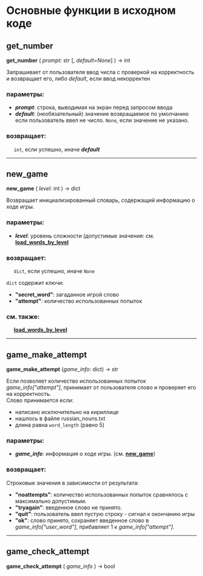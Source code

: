 # Основные функции в исходном коде

## __get_number__
__get_number__ ( _prompt_: str [, _default=None_] ) -> int

Запрашивает от пользователя ввод числа с проверкой на корректность и возвращает его, либо _default_, если ввод некорректен

### параметры:

- ___prompt___:  строка, выводимая на экран перед запросом ввода
- ___default___:  (необязательный) значение возвращаемое по умолчанию если пользователь ввел не число. `None`, если значение не указано.


### возвращает:

&nbsp;&nbsp;&nbsp;&nbsp;
`int`, если успешно, иначе ___default___

------------------------------------

## __new_game__
__new_game__ ( _level_: int ) -> dict

Возвращает инициализированный словарь, содержащий информацию о ходе игры.

### параметры:

- ___level___: уровень сложности (допустимые значения: см. __[load_words_by_level](#load_words_by_level)__


### возвращает:

&nbsp;&nbsp;&nbsp;&nbsp;
`dict`, если успешно, иначе `None`

`dict` содержит ключи:
- __"secret_word"__: загаданное игрой слово
- __"attempt"__: количество использованных попыток

### см. также:

&nbsp;&nbsp;&nbsp;&nbsp;
__[load_words_by_level](#load_words_by_level)__

------------------------------------

## __game_make_attempt__
__game_make_attempt__ (_game_info_: dict) -> str

Если позволяет количество использованных попыток _game_info["attempt"]_, принимает от пользователя слово и проверяет его на корректность.   
Слово принимается если:
- написано исключительно на кириллице
- нашлось в файле russian_nouns.txt
- длина равна `word_length` (равно 5)

### параметры:

- ___game_info___: информация о ходе игры. (см. __[new_game](#new_game)__)
 

### возвращает:

Строковые значения в зависимости от результата:
- __"noattempts"__: количество использованных попыток сравнялось с максимально допустимым.
- __"tryagain"__: введенное слово не принято.
- __"quit"__: пользователь ввел пустую строку - сигнал к окончанию игры
- __"ok"__: слово принято, сохраняет введенное слово в _game_info["user_word"]_, прибавляет 1 к _game_info["attempt"]_.

------------------------------------

## __game_check_attempt__
__game_check_attempt__ ( _game_info_ ) -> bool



